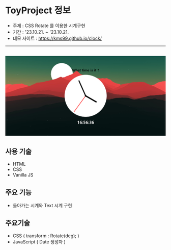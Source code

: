 # ToyProject 정보
- 주제 : CSS Rotate 를 이용한 시계구현
- 기간 : '23.10.21. ~ '23.10.21.
- 데모 사이트 : https://kms99.github.io/clock/
  
<hr>
<br>


<img src='.\readmeImage.png'>

## 사용 기술
- HTML
- CSS
- Vanilla JS

## 주요 기능
- 돌아가는 시계와 Text 시계 구현

## 주요기술
- CSS ( transform : Rotate(deg); )
- JavaScript ( Date 생성자 )
